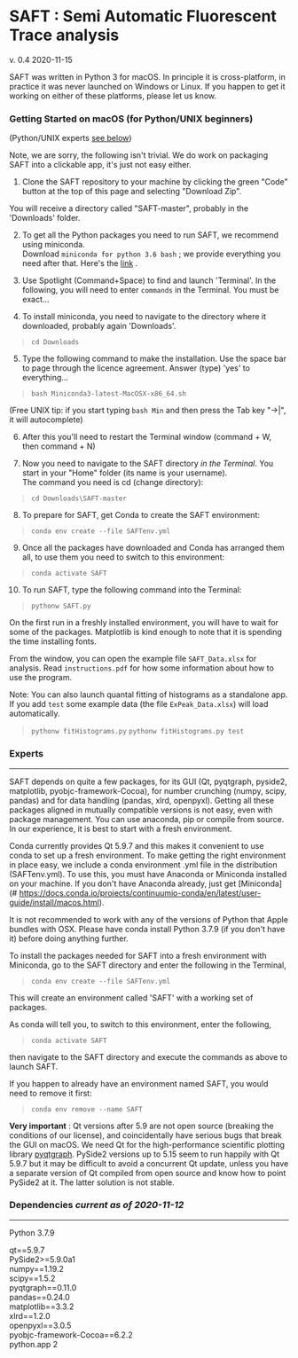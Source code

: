 # SAFT : Semi Automatic Fluorescent Trace analysis
v. 0.4  2020-11-15

SAFT was written in Python 3 for macOS. In principle it is cross-platform, in practice it was never launched on Windows or Linux. If you happen to get it working on either of these platforms, please let us know. 

### Getting Started on macOS (for Python/UNIX beginners) 

(Python/UNIX experts [see below](#experts))

Note, we are sorry, the following isn't trivial. We do work on packaging SAFT into a clickable app, it's just not easy either.

1. Clone the SAFT repository to your machine by clicking the green "Code" button at the top of this page and selecting "Download Zip".

You will receive a directory called "SAFT-master", probably in the 'Downloads' folder. 

2. To get all the Python packages you need to run SAFT, we recommend using miniconda.  
Download `miniconda for python 3.6 bash` ; we provide everything you need after that. Here's the [link](#https://docs.conda.io/projects/continuumio-conda/en/latest/user-guide/install/macos.html) .

3. Use Spotlight (Command+Space) to find and launch 'Terminal'. In the following, you will need to enter `commands` in the Terminal. You must be exact...

4. To install miniconda, you need to navigate to the directory where it downloaded, probably again 'Downloads'.

> `cd Downloads`

5. Type the following command to make the installation. Use the space bar to page through the licence agreement. Answer (type) 'yes' to everything...

> `bash Miniconda3-latest-MacOSX-x86_64.sh`

(Free UNIX tip: if you start typing `bash Min` and then press the Tab key "->|", it will autocomplete)

6. After this you'll need to restart the Terminal window (command + W, then command + N)

7. Now you need to navigate to the SAFT directory *in the Terminal*. You start in your "Home" folder (its name is your username).  
The command you need is cd (change directory):

> `cd Downloads\SAFT-master`

8. To prepare for SAFT, get Conda to create the SAFT environment:
>`conda env create --file SAFTenv.yml`

9. Once all the packages have downloaded and Conda has arranged them all, to use them you need to switch to this environment: 

> `conda activate SAFT`

10. To run SAFT, type the following command into the Terminal:

> `pythonw SAFT.py`

On the first run in a freshly installed environment, you will have to wait for some of the packages. Matplotlib is kind enough to note that it is spending the time installing fonts.

From the window, you can open the example file `SAFT_Data.xlsx` for analysis. Read `instructions.pdf` for how some information about how to use the program.

Note: You can also launch quantal fitting of histograms as a standalone app. If you add `test` some example data (the file `ExPeak_Data.xlsx`) will load automatically.

>`pythonw fitHistograms.py`
>`pythonw fitHistograms.py test`

### Experts
---

SAFT depends on quite a few packages, for its GUI (Qt, pyqtgraph, pyside2, matplotlib, pyobjc-framework-Cocoa), for number crunching (numpy, scipy, pandas) and for data handling (pandas, xlrd, openpyxl). Getting all these packages aligned in mutually compatible versions is not easy, even with package management. You can use anaconda, pip or compile from source. In our experience, it is best to start with a fresh environment.

Conda currently provides Qt 5.9.7 and this makes it convenient to use conda to set up a fresh environment. To make getting the right environment in place easy, we include a conda environment .yml file in the distribution (SAFTenv.yml). To use this, you must have Anaconda or Miniconda installed on your machine. If you don't have Anaconda already, just get [Miniconda](# https://docs.conda.io/projects/continuumio-conda/en/latest/user-guide/install/macos.html).

It is not recommended to work with any of the versions of Python that Apple bundles with OSX. Please have conda install Python 3.7.9 (if you don't have it) before doing anything further. 

To install the packages needed for SAFT into a fresh environment with Miniconda, go to the SAFT directory and enter the following in the Terminal,

> `conda env create --file SAFTenv.yml`

This will create an environment called 'SAFT' with a working set of packages.

As conda will tell you, to switch to this environment, enter the following,

>`conda activate SAFT`

then navigate to the SAFT directory and execute the commands as above to launch SAFT.

If you happen to already have an environment named SAFT, you would need to remove it first:

>`conda env remove --name SAFT`

**Very important** : Qt versions after 5.9 are not open source (breaking the conditions of our license), and coincidentally have serious bugs that break the GUI on macOS. 
We need Qt for the high-performance scientific plotting library [pyqtgraph](#http://www.pyqtgraph.org). 
PySide2 versions up to 5.15 seem to run happily with Qt 5.9.7 but it may be difficult to avoid a concurrent Qt update, unless you have a separate version of Qt compiled from open source and know how to point PySide2 at it. The latter solution is not stable. 

### Dependencies *current as of 2020-11-12*
---

Python 3.7.9  

qt==5.9.7   
PySide2>=5.9.0a1  
numpy==1.19.2  
scipy==1.5.2  
pyqtgraph==0.11.0  
pandas==0.24.0  
matplotlib==3.3.2    
xlrd==1.2.0  
openpyxl==3.0.5  
pyobjc-framework-Cocoa==6.2.2  
python.app 2  


